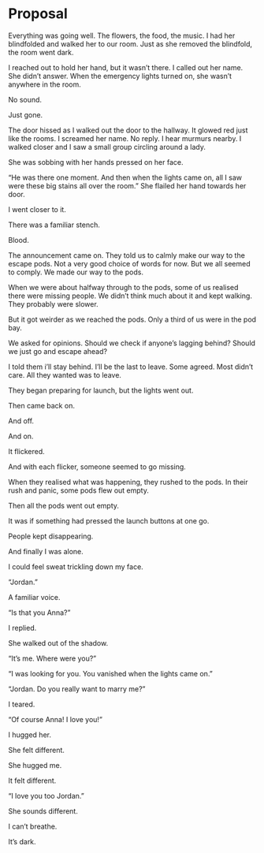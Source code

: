 # Proposal

Everything was going well. The flowers, the food, the music. I had her blindfolded and walked her to our room. Just as she removed the blindfold, the room went dark.

I reached out to hold her hand, but it wasn’t there. I called out her name. She didn’t answer. When the emergency lights turned on, she wasn’t anywhere in the room.

No sound.

Just gone.

The door hissed as I walked out the door to the hallway. It glowed red just like the rooms. I screamed her name. No reply. I hear murmurs nearby. I walked closer and I saw a small group circling around a lady.

She was sobbing with her hands pressed on her face.

“He was there one moment. And then when the lights came on, all I saw were these big stains all over the room.” She flailed her hand towards her door.

I went closer to it.

There was a familiar stench.

Blood.

The announcement came on. They told us to calmly make our way to the escape pods. Not a very good choice of words for now. But we all seemed to comply. We made our way to the pods.

When we were about halfway through to the pods, some of us realised there were missing people. We didn’t think much about it and kept walking. They probably were slower.

But it got weirder as we reached the pods. Only a third of us were in the pod bay.

We asked for opinions. Should we check if anyone’s lagging behind? Should we just go and escape ahead?

I told them i’ll stay behind. I’ll be the last to leave. Some agreed. Most didn’t care. All they wanted was to leave.

They began preparing for launch, but the lights went out.

Then came back on.

And off.

And on.

It flickered.

And with each flicker, someone seemed to go missing.

When they realised what was happening, they rushed to the pods. In their rush and panic, some pods flew out empty.

Then all the pods went out empty.

It was if something had pressed the launch buttons at one go.

People kept disappearing.

And finally I was alone.

I could feel sweat trickling down my face.

“Jordan.”

A familiar voice.

“Is that you Anna?”

I replied.

She walked out of the shadow.

“It’s me. Where were you?”

“I was looking for you. You vanished when the lights came on.”

“Jordan. Do you really want to marry me?”

I teared.

“Of course Anna! I love you!”

I hugged her.

She felt different.

She hugged me.

It felt different.

“I love you too Jordan.”

She sounds different.

I can’t breathe.

It’s dark.
